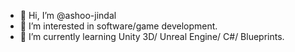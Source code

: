 - 👋 Hi, I’m @ashoo-jindal
- 👀 I’m interested in software/game development.
- 🌱 I’m currently learning Unity 3D/ Unreal Engine/ C#/ Blueprints.

<!---
ashoo-jindal/ashoo-jindal is a ✨ special ✨ repository because its `README.md` (this file) appears on your GitHub profile.
You can click the Preview link to take a look at your changes.
--->
